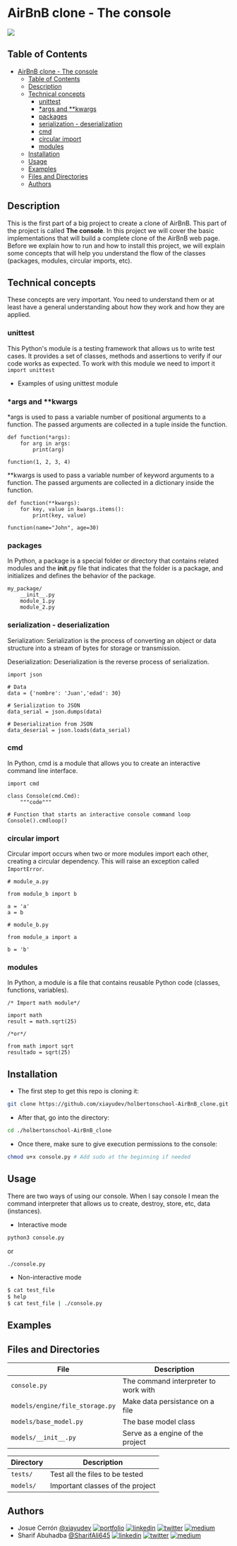 # AirBnB clone - The console

![](https://res.cloudinary.com/djvwjnzxw/image/upload/v1688789698/airbnb-holberton_mx2ss7.png)
## Table of Contents

- [AirBnB clone - The console](#airbnb-clone---the-console)
  - [Table of Contents](#table-of-contents)
  - [Description](#description)
  - [Technical concepts](#technical-concepts)
    - [unittest](#unittest)
    - [\*args and \*\*kwargs](#args-and-kwargs)
    - [packages](#packages)
    - [serialization - deserialization](#serialization---deserialization)
    - [cmd](#cmd)
    - [circular import](#circular-import)
    - [modules](#modules)
  - [Installation](#installation)
  - [Usage](#usage)
  - [Examples](#examples)
  - [Files and Directories](#files-and-directories)
  - [Authors](#authors)

## Description

This is the first part of a big project to create a clone of AirBnB. This part of the project is called **The console**. In this project we will cover the basic implementations that will build a complete clone of the AirBnB web page. Before we explain how to run and how to install this project, we will explain some concepts that will help you understand the flow of the classes (packages, modules, circular imports, etc).

## Technical concepts

These concepts are very important. You need to understand them or at least have a general understanding about how they work and how they are applied.
### unittest
This Python's module is a testing framework that allows us to write test cases. It provides a set of classes, methods and assertions to verify if our code works as expected. To work with this module we need to import it `import unittest`
+ Examples of using unittest module

### *args and **kwargs
*args is used to pass a variable number of positional arguments to a function. The passed arguments are collected in a tuple inside the function.
```
def function(*args):
    for arg in args:
        print(arg)

function(1, 2, 3, 4)
```

**kwargs is used to pass a variable number of keyword arguments to a function. The passed arguments are collected in a dictionary inside the function.
```
def function(**kwargs):
    for key, value in kwargs.items():
        print(key, value)

function(name="John", age=30)
```
### packages
In Python, a package is a special folder or directory that contains related modules and the __init__.py file that indicates that the folder is a package, and initializes and defines the behavior of the package.
```
my_package/
	__init__.py
	module_1.py
	module_2.py
```
### serialization - deserialization
Serialization: Serialization is the process of converting an object or data structure into a stream of bytes for storage or transmission.

Deserialization: Deserialization is the reverse process of serialization.
```
import json

# Data
data = {'nombre': 'Juan','edad': 30}

# Serialization to JSON
data_serial = json.dumps(data)

# Deserialization from JSON
data_deserial = json.loads(data_serial)

```

### cmd
In Python, cmd is a module that allows you to create an interactive command line interface.
```
import cmd

class Console(cmd.Cmd):
	"""code"""

# Function that starts an interactive console command loop
Console().cmdloop()
```
### circular import
Circular import occurs when two or more modules import each other, creating a circular dependency. This will raise an exception called `ImportError`.
```
# module_a.py

from module_b import b

a = 'a'
a = b

# module_b.py

from module_a import a

b = 'b'
```
### modules
In Python, a module is a file that contains reusable Python code (classes, functions, variables).
```
/* Import math module*/

import math
result = math.sqrt(25)

/*or*/

from math import sqrt
resultado = sqrt(25)
```

## Installation
+ The first step to get this repo is cloning it:
```bash
git clone https://github.com/xiayudev/holbertonschool-AirBnB_clone.git
```
+ After that, go into the directory:
```bash
cd ./holbertonschool-AirBnB_clone
```
+ Once there, make sure to give execution permissions to the console:
```bash
chmod u+x console.py # Add sudo at the beginning if needed
```
## Usage
There are two ways of using our console. When I say console I mean the command interpreter that allows us to create, destroy, store, etc, data (instances).
+ Interactive mode
```bash
python3 console.py
```
or
```bash
./console.py
```
+ Non-interactive mode
```bash
$ cat test_file
$ help
$ cat test_file | ./console.py
```

## Examples

## Files and Directories
| File | Description |
| ------------ | ------------ |
| `console.py` | The command interpreter to work with |
| `models/engine/file_storage.py` | Make data persistance on a file|
| `models/base_model.py` | The base model class |
| `models/__init__.py` | Serve as a engine of the project |

| Directory | Description |
| ------------ | ------------ |
| `tests/` | Test all the files to be tested |
| `models/` | Important classes of the project |
## Authors

+ Josue Cerrón [@xiayudev](https://github.com/xiayudev)
[![portfolio](https://img.shields.io/badge/my_portfolio-000?style=for-the-badge&logo=ko-fi&logoColor=white)](https://xiayudevsportfoliov2.netlify.app/) [![linkedin](https://img.shields.io/badge/linkedin-0A66C2?style=for-the-badge&logo=linkedin&logoColor=white)](https://www.linkedin.com/in/jctuesta94/) [![twitter](https://img.shields.io/badge/twitter-1DA1F2?style=for-the-badge&logo=twitter&logoColor=white)](https://twitter.com/J7Jeo) [![medium](https://img.shields.io/badge/medium-000000?style=for-the-badge&logo=medium&logoColor=white)](https://medium.com/@josce7)
+ Sharif Abuhadba [@SharifAli645](https://github.com/SharifAli645)
[![linkedin](https://img.shields.io/badge/linkedin-0A66C2?style=for-the-badge&logo=linkedin&logoColor=white)](www.linkedin.com/in/sh-abh-bts) [![twitter](https://img.shields.io/badge/twitter-1DA1F2?style=for-the-badge&logo=twitter&logoColor=white)](https://twitter.com/PandemiaOnirica) [![medium](https://img.shields.io/badge/medium-000000?style=for-the-badge&logo=medium&logoColor=white)](https://medium.com/@pandemiaonirica)
